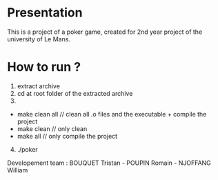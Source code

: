 # Presentation
This is a project of a poker game, created for 2nd year project of the university of Le Mans.

# How to run ?
1) extract archive
2) cd at root folder of the extracted archive
3)
  - make clean all // clean all .o files and the executable + compile the project
  - make clean // only clean
  - make all // only compile the project
4) ./poker

Developement team : BOUQUET Tristan - POUPIN Romain - NJOFFANG William

